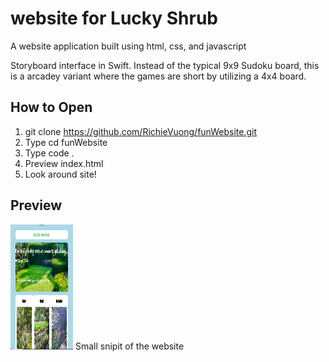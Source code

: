 # website for Lucky Shrub
A website application built using html, css, and javascript

Storyboard interface in Swift. Instead of the typical 9x9 Sudoku board, this is a arcadey variant where the games are short by utilizing a 4x4 board.

## How to Open
1) git clone https://github.com/RichieVuong/funWebsite.git
2) Type cd funWebsite
3) Type code .
4) Preview index.html
5) Look around site! 

## Preview
<img src="picture.PNG" width="100px" height="200px">
Small snipit of the website

